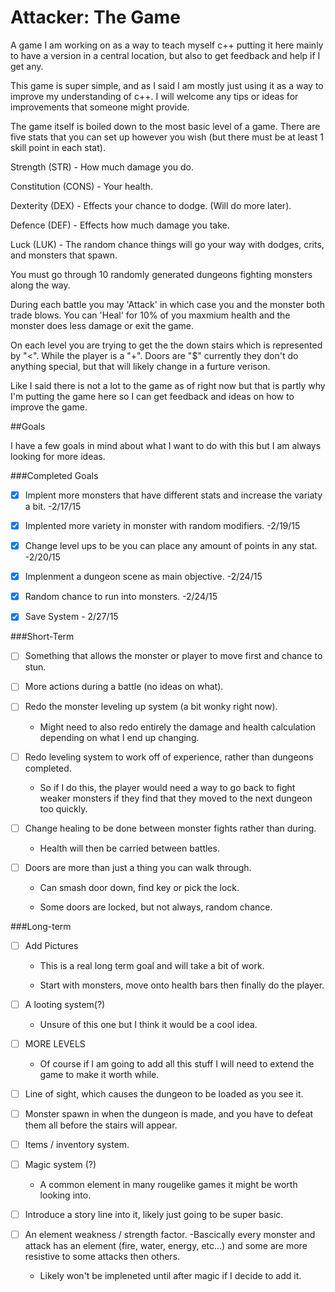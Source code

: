 # Attacker: The Game
A game I am working on as a way to teach myself c++ putting it here mainly to have a version in a central location, but also to get feedback and help if I get any.

This game is super simple, and as I said I am mostly just using it as a way to improve my understanding of c++. I will welcome any tips or ideas for improvements that someone might provide.

The game itself is boiled down to the most basic level of a game. There are five stats that you can set up however you wish (but there must be at least 1 skill point in each stat).

Strength (STR) - How much damage you do.

Constitution (CONS) - Your health.

Dexterity (DEX) - Effects your chance to dodge. (Will do more later).

Defence (DEF) - Effects how much damage you take.

Luck (LUK) - The random chance things will go your way with dodges, crits, and monsters that spawn.



You must go through 10 randomly generated dungeons fighting monsters along the way.

During each battle you may 'Attack' in which case you and the monster both trade blows. You can 'Heal' for 10% of you maxmium health and the monster does less damage or exit the game.

On each level you are trying to get the the down stairs which is represented by "<". While the player is a "+". Doors are "$" currently they don't do anything special, but that will likely change in a furture verison.

Like I said there is not a lot to the game as of right now but that is partly why I'm putting the game here so I can get feedback and ideas on how to improve the game.

##Goals

I have a few goals in mind about what I want to do with this but I am always looking for more ideas.

###Completed Goals

- [x] Implent more monsters that have different stats and increase the variaty a bit. -2/17/15

- [x] Implented more variety in monster with random modifiers. -2/19/15

- [x] Change level ups to be you can place any amount of points in any stat. -2/20/15

- [x] Implenment a dungeon scene as main objective. -2/24/15

- [x] Random chance to run into monsters. -2/24/15

- [x] Save System - 2/27/15

###Short-Term

- [ ] Something that allows the monster or player to move first and chance to stun.

- [ ] More actions during a battle (no ideas on what).

- [ ] Redo the monster leveling up system (a bit wonky right now).

  - Might need to also redo entirely the damage and health calculation depending on what I end up changing.

- [ ] Redo leveling system to work off of experience, rather than dungeons completed.
  - So if I do this, the player would need a way to go back to fight weaker monsters if they find that they moved to the next dungeon too quickly.

- [ ] Change healing to be done between monster fights rather than during.

  - Health will then be carried between battles.

- [ ] Doors are more than just a thing you can walk through.

  - Can smash door down, find key or pick the lock.
  
  - Some doors are locked, but not always, random chance.

###Long-term

- [ ] Add Pictures 

  - This is a real long term goal and will take a bit of work.
  
  - Start with monsters, move onto health bars then finally do the player.

- [ ] A looting system(?) 

  - Unsure of this one but I think it would be a cool idea.
  
- [ ] MORE LEVELS

  - Of course if I am going to add all this stuff I will need to extend the game to make it worth while.

- [ ] Line of sight, which causes the dungeon to be loaded as you see it.

- [ ] Monster spawn in when the dungeon is made, and you have to defeat them all before the stairs will appear.

- [ ] Items / inventory system.

- [ ] Magic system (?)
  - A common element in many rougelike games it might be worth looking into.

- [ ] Introduce a story line into it, likely just going to be super basic.

- [ ] An element weakness / strength factor.
  -Bascically every monster and attack has an element (fire, water, energy, etc...) and some are more resistive to some attacks then others. 
  - Likely won't be impleneted until after magic if I decide to add it.
